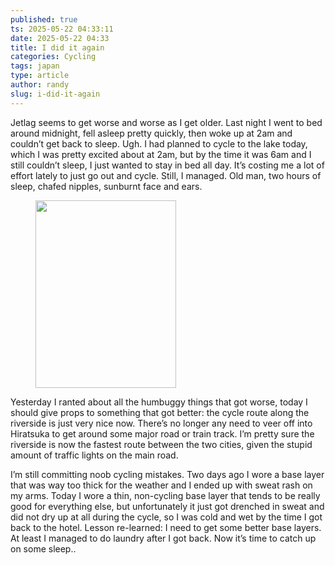 ```yaml
---
published: true
ts: 2025-05-22 04:33:11
date: 2025-05-22 04:33
title: I did it again
categories: Cycling
tags: japan
type: article
author: randy
slug: i-did-it-again
---
```

<p>Jetlag seems to get worse and worse as I get older. Last night I went to bed around midnight, fell asleep pretty quickly, then woke up at 2am and couldn&#8217;t get back to sleep. Ugh. I had planned to cycle to the lake today, which I was pretty excited about at 2am, but by the time it was 6am and I still couldn&#8217;t sleep, I just wanted to stay in bed all day. It&#8217;s costing me a lot of effort lately to just go out and cycle. Still, I managed. Old man, two hours of sleep, chafed nipples, sunburnt face and ears.</p>



<figure class="wp-block-image size-medium"><img alt="" class="wp-image-259" height="300" src="https://cfw7021.wordpress.com/wp-content/uploads/2025/05/2025-05-22-08.34.58.jpg?w=225" width="225" /></figure>



<p>Yesterday I ranted about all the humbuggy things that got worse, today I should give props to something that got better: the cycle route along the riverside is just very nice now. There&#8217;s no longer any need to veer off into Hiratsuka to get around some major road or train track. I&#8217;m pretty sure the riverside is now the fastest route between the two cities, given the stupid amount of traffic lights on the main road.</p>



<p>I&#8217;m still committing noob cycling mistakes. Two days ago I wore a base layer that was way too thick for the weather and I ended up with sweat rash on my arms. Today I wore a thin, non-cycling base layer that tends to be really good for everything else, but unfortunately it just got drenched in sweat and did not dry up at all during the cycle, so I was cold and wet by the time I got back to the hotel. Lesson re-learned: I need to get some better base layers. At least I managed to do laundry after I got back. Now it&#8217;s time to catch up on some sleep..</p>